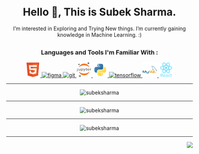 <h1 align='center'>
Hello 👋, This is Subek Sharma.
</h1>

<p align='center'>
    I’m interested in Exploring and Trying New things. 
    I’m currently gaining knowledge in Machine Learning. :)
</p>


<h2/>




<!-- Languages and Tools -->
<h3 align="center">Languages and Tools I'm Familiar With :</h3>

<p align="center">
   <!--HTML-->
  <a href="https://developer.mozilla.org/en-US/docs/Web/HTML" target="_blank" rel="noreferrer">
    <img src="https://raw.githubusercontent.com/devicons/devicon/master/icons/html5/html5-original.svg" alt="html" width="40" height="40"/>
  </a>
 <!--Figma-->
  <a href="https://www.figma.com/" target="_blank" rel="noreferrer">
    <img src="https://www.vectorlogo.zone/logos/figma/figma-icon.svg" alt="figma" width="40" height="40"/>
  </a>
 <!--Git-->
  <a href="https://git-scm.com/" target="_blank" rel="noreferrer">
    <img src="https://www.vectorlogo.zone/logos/git-scm/git-scm-icon.svg" alt="git" width="40" height="40"/>
  </a>
   <!--Jupyter Notebook-->
  <a href="https://jupyter.org/" target="_blank" rel="noreferrer">
    <img src="https://raw.githubusercontent.com/devicons/devicon/master/icons/jupyter/jupyter-original-wordmark.svg" alt="jupyter" width="40" height="40"/>
  </a>
  <!--Python-->
  <a href="https://www.python.org/" target="_blank" rel="noreferrer">
    <img src="https://raw.githubusercontent.com/devicons/devicon/master/icons/python/python-original.svg" alt="python" width="40" height="40"/>
  </a>
   <!--TensorFlow-->
  <a href="https://www.tensorflow.org/" target="_blank" rel="noreferrer">
    <img src="https://www.vectorlogo.zone/logos/tensorflow/tensorflow-icon.svg" alt="tensorflow" width="40" height="40"/>
  </a>
   <!--MySQL-->
<a href="https://dev.mysql.com/doc/" target="_blank" rel="noreferrer">
  <img src="https://raw.githubusercontent.com/devicons/devicon/master/icons/mysql/mysql-original-wordmark.svg" alt="MySQL" width="40" height="40"/>
</a>
 <!--React.js-->
  <a href="https://reactjs.org/" target="_blank" rel="noreferrer">
    <img src="https://raw.githubusercontent.com/devicons/devicon/master/icons/react/react-original-wordmark.svg" alt="react" width="40" height="40"/>
  </a>

</p>

<hr>

<p align="center">
<img align="center" src="https://github-readme-stats.vercel.app/api/top-langs?username=subeksharma&show_icons=true&theme=dark&locale=en&layout=compact" alt="subeksharma" />
</p>

<hr>

<p align="center">
<img align="center" src="https://github-readme-stats.vercel.app/api?username=subeksharma&show_icons=true&theme=dark&locale=en" alt="subeksharma" />
</p>

<hr>

<p align="center">
  <img align="center" src="https://github-readme-streak-stats.herokuapp.com/?user=subeksharma&theme=dark&locale=en" alt="subeksharma" />
</p>

<hr>

<p alight="center">
<img align="right" src="https://komarev.com/ghpvc/?username=subeksharma&style=plastic&color=blue" />
</p>

<!---
subeksharma is a ✨ special ✨ repository because its `README.md` (this file) appears on your GitHub profile.
You can click the Preview link to take a look at your changes.
--->
